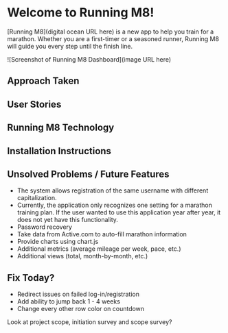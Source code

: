 # Welcome to Running M8!

[Running M8](digital ocean URL here) is a new app to help you train for a marathon. Whether you are a first-timer or a seasoned runner, Running M8 will guide you every step until the finish line.

![Screenshot of Running M8 Dashboard](image URL here)

## Approach Taken


## User Stories

## Running M8 Technology

## Installation Instructions

## Unsolved Problems / Future Features
 * The system allows registration of the same username with different capitalization.
 * Currently, the application only recognizes one setting for a marathon training plan. If the user wanted to use this application year after year, it does not yet have this functionality.
 * Password recovery
 * Take data from Active.com to auto-fill marathon information
 * Provide charts using chart.js
 * Additional metrics (average mileage per week, pace, etc.)
 * Additional views (total, month-by-month, etc.)

## Fix Today?
 * Redirect issues on failed log-in/registration
 * Add ability to jump back 1 - 4 weeks
 * Change every other row color on countdown

Look at project scope, initiation survey and scope survey?
